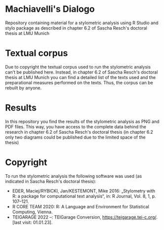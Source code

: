 # Machiavelli's Dialogo
Repository containing material for a stylometric analysis using R Studio and stylo package as described in chapter 6.2 of Sascha Resch's doctoral thesis at LMU Munich

# Textual corpus
Due to copyright the textual corpus used to run the stylometric analysis can't be published here. Instead, in chapter 6.2 of Sascha Resch's doctoral thesis at LMU Munich you can find a detailed list of the texts used and the preparational measures performed on the texts. Thus, the corpus can be rebuilt by anyone.

# Results
In this repository you find the results of the stylometric analysis as PNG and PDF files. This way, you have access to the complete data behind the research in chapter 6.2 of Sascha Resch's doctoral thesis (in chapter 6.2 only two diagrams could be published due to the limited space of the thesis)

# Copyright
To run the stylometric analysis the following software was used (as indicated in Sascha Resch's doctoral thesis):
- EDER, Maciej/RYBICKI, Jan/KESTEMONT, Mike 2016: „Stylometry with R: a package for computational text analysis“, in: R Journal, Vol. 8, 1, p. 107–121.
- R CORE TEAM 2020: R: A Language and Environment for Statistical Computing, Vienna.
- TEIGARAGE 2022 –: TEIGarage Conversion, https://teigarage.tei-c.org/. [last visit: 01.01.23].
